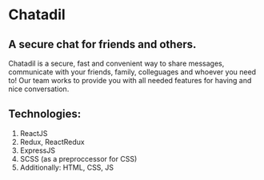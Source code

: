 # Chatadil

## A secure chat for friends and others.

Chatadil is a secure, fast and convenient way to share messages, communicate with your friends, family, colleguages and whoever you need to!
Our team works to provide you with all needed features for having and nice conversation.

## Technologies:
1. ReactJS
2. Redux, ReactRedux
3. ExpressJS
4. SCSS (as a preproccessor for CSS)
5. Additionally: HTML, CSS, JS
